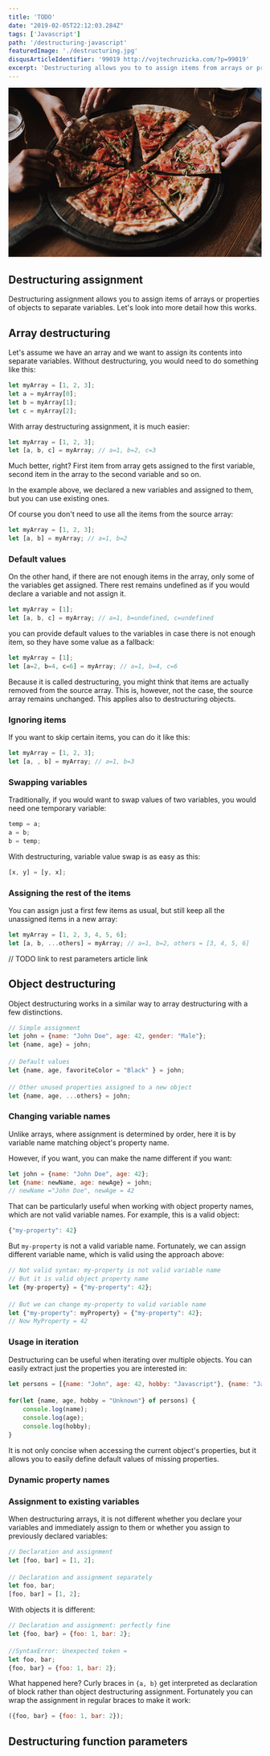 ```yaml
---
title: 'TODO'
date: "2019-02-05T22:12:03.284Z"
tags: ['Javascript']
path: '/destructuring-javascript'
featuredImage: './destructuring.jpg'
disqusArticleIdentifier: '99019 http://vojtechruzicka.com/?p=99019'
excerpt: 'Destructuring allows you to to assign items from arrays or properties of objects into single variables easily.'
---
```


![Destructuring](destructuring.jpg)

## Destructuring assignment
Destructuring assignment allows you to assign items of arrays or properties of objects to separate variables. Let's look into more detail how this works.

## Array destructuring
Let's assume we have an array and we want to assign its contents into separate variables. Without destructuring, you would need to do something like this:

```javascript
let myArray = [1, 2, 3]; 
let a = myArray[0];
let b = myArray[1];
let c = myArray[2];
````

With array destructuring assignment, it is much easier:

```javascript
let myArray = [1, 2, 3];
let [a, b, c] = myArray; // a=1, b=2, c=3
````

Much better, right? First item from array gets assigned to the first variable, second item in the array to the second variable and so on.

In the example above, we declared a new variables and assigned to them, but you can use existing ones.

Of course you don't need to use all the items from the source array:

```javascript
let myArray = [1, 2, 3];
let [a, b] = myArray; // a=1, b=2
````

### Default values
On the other hand, if there are not enough items in the array, only some of the variables get assigned. There rest remains undefined as if you would declare a variable and not assign it.

```javascript
let myArray = [1];
let [a, b, c] = myArray; // a=1, b=undefined, c=undefined
````

you can provide default values to the variables in case there is not enough item, so they have some value as a fallback:

```javascript
let myArray = [1];
let [a=2, b=4, c=6] = myArray; // a=1, b=4, c=6
````

Because it is called destructuring, you might think that items are actually removed from the source array. This is, however, not the case, the source array remains unchanged. This applies also to destructuring objects.

### Ignoring items
If you want to skip certain items, you can do it like this:

```javascript
let myArray = [1, 2, 3];
let [a, , b] = myArray; // a=1, b=3
````

### Swapping variables
Traditionally, if you would want to swap values of two variables, you would need one temporary variable:

```javascript
temp = a;
a = b;
b = temp;
```

With destructuring, variable value swap is as easy as this:

```javascript
[x, y] = [y, x];
````

### Assigning the rest of the items
You can assign just a first few items as usual, but still keep all the unassigned items in a new array:

```javascript
let myArray = [1, 2, 3, 4, 5, 6];
let [a, b, ...others] = myArray; // a=1, b=2, others = [3, 4, 5, 6]
```

// TODO link to rest parameters article link


## Object destructuring
Object destructuring works in a similar way to array destructuring with a few distinctions.

```javascript
// Simple assignment
let john = {name: "John Doe", age: 42, gender: "Male"};
let {name, age} = john;

// Default values
let {name, age, favoriteColor = "Black" } = john; 

// Other unused properties assigned to a new object
let {name, age, ...others} = john;
```

### Changing variable names
Unlike arrays, where assignment is determined by order, here it is by variable name matching object's property name.

However, if you want, you can make the name different if you want:

```javascript
let john = {name: "John Doe", age: 42};
let {name: newName, age: newAge} = john;
// newName ="John Doe", newAge = 42
```

That can be particularly useful when working with object property names, which are not valid variable names. For example, this is a valid object:

```javascript
{"my-property": 42}
```

But `my-property` is not a valid variable name. Fortunately, we can assign different variable name, which is valid using the approach above:

```javascript
// Not valid syntax: my-property is not valid variable name
// But it is valid object property name
let {my-property} = {"my-property": 42};

// But we can change my-property to valid variable name
let {"my-property": myProperty} = {"my-property": 42};
// Now MyProperty = 42
```

### Usage in iteration
Destructuring can be useful when iterating over multiple objects. You can easily extract just the properties you are interested in:

```javascript
let persons = [{name: "John", age: 42, hobby: "Javascript"}, {name: "Jane", age: 24}];

for(let {name, age, hobby = "Unknown"} of persons) {
    console.log(name);
    console.log(age);
    console.log(hobby);
}
```

It is not only concise when accessing the current object's properties, but it allows you to easily define default values of missing properties.

### Dynamic property names

### Assignment to existing variables
When destructuring arrays, it is not different whether you declare your variables and immediately assign to them or whether you assign to previously declared variables:

```javascript
// Declaration and assignment
let [foo, bar] = [1, 2];

// Declaration and assignment separately
let foo, bar;
[foo, bar] = [1, 2];
```

With objects it is different:

```javascript
// Declaration and assignment: perfectly fine
let {foo, bar} = {foo: 1, bar: 2};

//SyntaxError: Unexpected token =
let foo, bar;
{foo, bar} = {foo: 1, bar: 2};
```

What happened here? Curly braces in `{a, b}` get interpreted as declaration of block rather than object destructuring assignment. Fortunately you can wrap the assignment in regular braces to make it work:

```javascript
({foo, bar} = {foo: 1, bar: 2});
```

## Destructuring function parameters


<!--
https://developer.mozilla.org/en-US/docs/Web/JavaScript/Reference/Operators/Destructuring_assignment

https://codeburst.io/es6-destructuring-the-complete-guide-7f842d08b98f



-usage in loop
    https://javascript.info/destructuring-assignment  
- Computed object property names and destructuring
   - https://developer.mozilla.org/en-US/docs/Web/JavaScript/Reference/Operators/Destructuring_assignment
- object literal gotcha
    https://developer.mozilla.org/en-US/docs/Web/JavaScript/Reference/Operators/Destructuring_assignment
    Notes: The parentheses ( ... ) around the assignment statement are required when using object literal destructuring assignment without a declaration. 
>